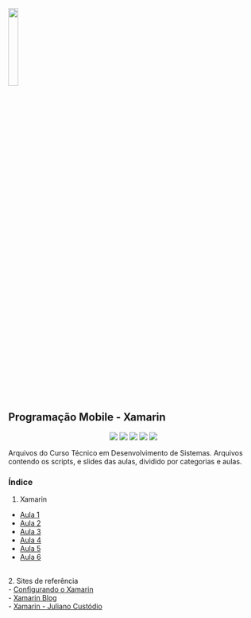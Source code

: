 <img src="https://user-images.githubusercontent.com/61523977/177602277-0cb2a53d-e415-4462-9244-e241e9f8ac3c.png" width="20%" heigth="20%">
<h2 align"center">Programação Mobile - Xamarin</h1>
<p align="center">
<img src="https://img.shields.io/badge/mysql-%2300f.svg?style=for-the-badge&logo=mysql&logoColor=white"/>
<img src="https://img.shields.io/badge/-Stackoverflow-FE7A16?style=for-the-badge&logo=stack-overflow&logoColor=white"/>
<img src="https://img.shields.io/badge/.NET-5C2D91?style=for-the-badge&logo=.net&logoColor=white"/>
<img src="https://img.shields.io/badge/Xamarin-3199DC?style=for-the-badge&logo=xamarin&logoColor=white"/>
<img src="https://img.shields.io/github/stars/Amaral1973/progmobile?style=social"/>
</p>
Arquivos do Curso Técnico em Desenvolvimento de Sistemas. Arquivos contendo os scripts, e slides das aulas, dividido por categorias e aulas.

<p><h3>Índice</h3></p>

1. Xamarin<br/>
  - <a href="https://github.com/Amaral1973/mobiletds/tree/main/Aula%201">Aula 1</a><br/>
  - <a href="https://github.com/Amaral1973/mobiletds/tree/main/Aula%202">Aula 2</a><br/>
  - <a href="https://github.com/Amaral1973/mobiletds/tree/main/Aula%203">Aula 3</a><br/>
  - <a href="https://github.com/Amaral1973/mobiletds/tree/main/Aula%204">Aula 4</a><br/>
  - <a href="https://github.com/Amaral1973/mobiletds/tree/main/Aula%205">Aula 5</a><br/>
  - <a href="https://github.com/Amaral1973/mobiletds/tree/main/Aula%206">Aula 6</a><br/>
  
  
<br/>
2. Sites de referência<br/>
 - <a href="https://www.youtube.com/watch?v=TFljDFtgTZE" target="_blank">Configurando o Xamarin</a><br/>
 - <a href="https://devblogs.microsoft.com/xamarin/" target="_blank">Xamarin Blog</a><br/>
 - <a href="https://julianocustodio.com.br/category/xamarin/" target="_blank">Xamarin - Juliano Custódio</a><br/>
